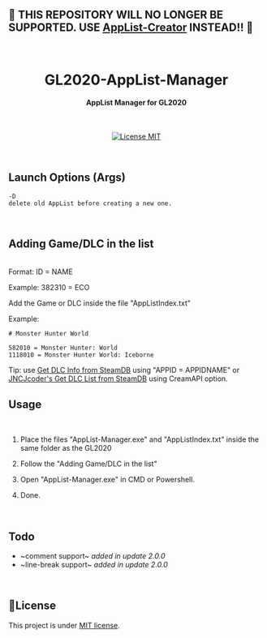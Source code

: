 ## 🚩 THIS REPOSITORY WILL NO LONGER BE SUPPORTED. USE [AppList-Creator](https://github.com/JNCJcoder/AppList-Creator) INSTEAD!! 🚩

<h1 align="center">
  <br>
  GL2020-AppList-Manager
  <br>
</h1>

<h4 align="center">AppList Manager for GL2020</h4>
</br>
<p align="center">
  <a href="https://opensource.org/licenses/MIT">
    <img src="https://img.shields.io/badge/License-MIT-blue.svg" alt="License MIT">
  </a>
</p>
</br>

## Launch Options (Args)
```
-D
delete old AppList before creating a new one.
```

</br>

## Adding Game/DLC in the list
</br>
Format: ID = NAME

Example: 382310 = ECO

Add the Game or DLC inside the file "AppListIndex.txt" 

Example:

```
# Monster Hunter World

582010 = Monster Hunter: World
1118010 = Monster Hunter World: Iceborne
``` 

Tip: use [Get DLC Info from SteamDB](https://github.com/Sak32009/GetDLCInfoFromSteamDB) using "APPID = APPIDNAME" or [JNCJcoder's Get DLC List from SteamDB](https://github.com/JNCJcoder/GetDLCListFromSteamDB) using CreamAPI option.

## Usage
</br>

1. Place the files "AppList-Manager.exe" and "AppListIndex.txt" inside the same folder as the GL2020

2. Follow the "Adding Game/DLC in the list"

3. Open "AppList-Manager.exe" in CMD or Powershell.

4. Done.

</br>

## Todo

- ~comment support~ *added in update 2.0.0*
- ~line-break support~ *added in update 2.0.0*

</br>

## 📝License
This project is under [MIT license](LICENSE).
